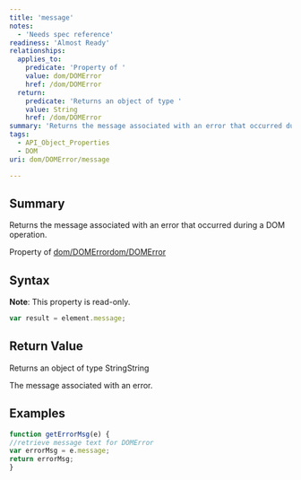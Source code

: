 ```yaml
---
title: 'message'
notes:
  - 'Needs spec reference'
readiness: 'Almost Ready'
relationships:
  applies_to:
    predicate: 'Property of '
    value: dom/DOMError
    href: /dom/DOMError
  return:
    predicate: 'Returns an object of type '
    value: String
    href: /dom/DOMError
summary: 'Returns the message associated with an error that occurred during a DOM operation.'
tags:
  - API_Object_Properties
  - DOM
uri: dom/DOMError/message

---
```

## Summary

Returns the message associated with an error that occurred during a DOM operation.

Property of [dom/DOMError](/dom/DOMError)[dom/DOMError](/dom/DOMError)

## Syntax

**Note**: This property is read-only.

``` js
var result = element.message;
```

## Return Value

Returns an object of type StringString

The message associated with an error.

## Examples

``` js
function getErrorMsg(e) {
//retrieve message text for DOMError
var errorMsg = e.message;
return errorMsg;
}
```

